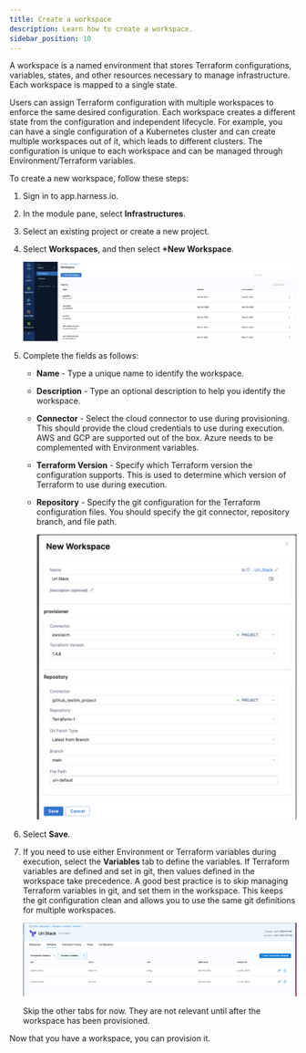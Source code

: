 ```yaml
---
title: Create a workspace
description: Learn how to create a workspace.
sidebar_position: 10
---
```


A workspace is a named environment that stores Terraform configurations, variables, states, and other resources necessary to manage infrastructure. Each workspace is mapped to a single state.

Users can assign Terraform configuration with multiple workspaces to enforce the same desired configuration. Each workspace creates a different state from the configuration and independent lifecycle. For example, you can have a single configuration of a Kubernetes cluster and can create multiple workspaces out of it, which leads to different clusters. The configuration is unique to each workspace and can be managed through Environment/Terraform variables.

To create a new workspace, follow these steps:

1. Sign in to app.harness.io.

2. In the module pane, select **Infrastructures**. 

3. Select an existing project or create a new project. 

4. Select **Workspaces**, and then select **+New Workspace**.

    ![Create new workspace](./static/create-workspace.png)

5. Complete the fields as follows:

    * **Name** - Type a unique name to identify the workspace. 
    * **Description** - Type an optional description to help you identify the workspace. 
    * **Connector** - Select the cloud connector to use during provisioning. This should provide the cloud credentials to use during execution. AWS and GCP are supported out of the box. Azure needs to be complemented with Environment variables.
    * **Terraform Version** - Specify which Terraform version the configuration supports. This is used to determine which version of Terraform to use during execution.
    * **Repository** - Specify the git configuration for the Terraform configuration files. You should specify the git connector, repository branch, and file path.

        ![Add workspace details](./static/new-workspace.png)

6. Select **Save**. 

7. If you need to use either Environment or Terraform variables during execution, select the **Variables** tab to define the variables. If Terraform variables are defined and set in git, then values defined in the workspace take precedence. A good best practice is to skip managing Terraform variables in git, and set them in the workspace. This keeps the git configuration clean and allows you to use the same git definitions for multiple workspaces. 

    ![Workspace variables](./static/workspace-variables.png)

    Skip the other tabs for now. They are not relevant until after the workspace has been provisioned. 

Now that you have a workspace, you can provision it. 